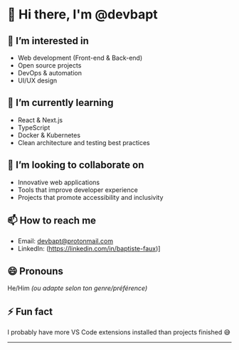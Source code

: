 # 👋 Hi there, I'm @devbapt

## 👀 I’m interested in
- Web development (Front-end & Back-end)
- Open source projects
- DevOps & automation
- UI/UX design

## 🌱 I’m currently learning
- React & Next.js
- TypeScript
- Docker & Kubernetes
- Clean architecture and testing best practices

## 💞️ I’m looking to collaborate on
- Innovative web applications
- Tools that improve developer experience
- Projects that promote accessibility and inclusivity

## 📫 How to reach me
- Email: devbapt@protonmail.com 
- LinkedIn: (https://linkedin.com/in/baptiste-faux)]

## 😄 Pronouns
He/Him *(ou adapte selon ton genre/préférence)*

## ⚡ Fun fact
I probably have more VS Code extensions installed than projects finished 😅

---

<!---
devbapt/devbapt is a ✨ special ✨ repository because its `README.md` (this file) appears on your GitHub profile.
You can click the Preview link to take a look at your changes.
--->
